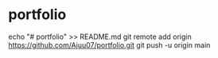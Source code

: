 # portfolio
echo "# portfolio" >> README.md
git remote add origin https://github.com/Ajuu07/portfolio.git
git push -u origin main
